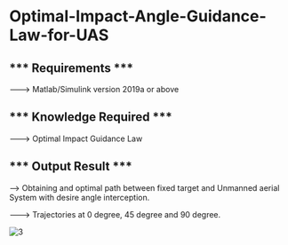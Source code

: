 # Optimal-Impact-Angle-Guidance-Law-for-UAS


*** Requirements ***
--------------------------------------
---> Matlab/Simulink version 2019a or above

*** Knowledge Required ***
--------------------------------------
---> Optimal Impact Guidance Law

*** Output Result ***
--------------------------------------
--> Obtaining and optimal path between fixed target and Unmanned aerial System with desire angle interception.


---> Trajectories at 0 degree, 45 degree and 90 degree. 

![3](https://user-images.githubusercontent.com/56997905/174433605-5d779388-ca5b-44c3-8fba-fb4a3310b1c2.jpg)


